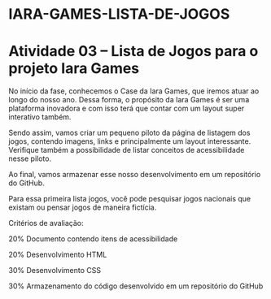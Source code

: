 # IARA-GAMES-LISTA-DE-JOGOS

# Atividade 03 – Lista de Jogos para o projeto Iara Games

No início da fase, conhecemos o Case da Iara Games, que iremos atuar ao longo do nosso ano. Dessa forma, o propósito da Iara Games é ser uma plataforma inovadora e com isso terá que contar com um layout super interativo também.

Sendo assim, vamos criar um pequeno piloto da página de listagem dos jogos, contendo imagens, links e principalmente um layout interessante. Verifique também a possibilidade de listar conceitos de acessibilidade nesse piloto.

Ao final, vamos armazenar esse nosso desenvolvimento em um repositório do GitHub.

Para essa primeira lista jogos, você pode pesquisar jogos nacionais que existam ou pensar jogos de maneira fictícia.

Critérios de avaliação:

20% Documento contendo itens de acessibilidade

20% Desenvolvimento HTML

30% Desenvolvimento CSS

30% Armazenamento do código desenvolvido em um repositório do GitHub
